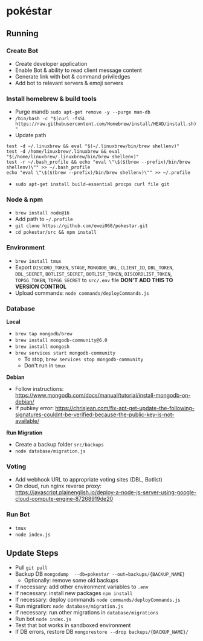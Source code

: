 # pokéstar

## Running

### Create Bot

* Create developer application
* Enable Bot & ability to read client message content
* Generate link with bot & command priviledges
* Add bot to relevant servers & emoji servers

### Install homebrew & build tools

* Purge mandb `sudo apt-get remove -y --purge man-db`
* `/bin/bash -c "$(curl -fsSL https://raw.githubusercontent.com/Homebrew/install/HEAD/install.sh)"`
* Update path
```
test -d ~/.linuxbrew && eval "$(~/.linuxbrew/bin/brew shellenv)"
test -d /home/linuxbrew/.linuxbrew && eval "$(/home/linuxbrew/.linuxbrew/bin/brew shellenv)"
test -r ~/.bash_profile && echo "eval \"\$($(brew --prefix)/bin/brew shellenv)\"" >> ~/.bash_profile
echo "eval \"\$($(brew --prefix)/bin/brew shellenv)\"" >> ~/.profile
```
* `sudo apt-get install build-essential procps curl file git`

### Node & npm

* `brew install node@16`
* Add path to `~/.profile`
* `git clone https://github.com/ewei068/pokestar.git`
* `cd pokestar/src && npm install`

### Environment

* `brew install tmux`
* Export `DISCORD_TOKEN`, `STAGE`, `MONGODB_URL`, `CLIENT_ID`, `DBL_TOKEN`, `DBL_SECRET`, `BOTLIST_SECRET`, `BOTLIST_TOKEN`, `DISCORDLIST_TOKEN`, `TOPGG_TOKEN`, `TOPGG_SECRET` to `src/.env` file **DON'T ADD THIS TO VERSION CONTROL**
* Upload commands: `node commands/deployCommands.js`

### Database

**Local**

* `brew tap mongodb/brew`
* `brew install mongodb-community@6.0`
* `brew install mongosh`
* `brew services start mongodb-community`
    * To stop, `brew services stop mongodb-community`
    * Don't run in `tmux`

**Debian**

* Follow instructions: https://www.mongodb.com/docs/manual/tutorial/install-mongodb-on-debian/
* If pubkey error: https://chrisjean.com/fix-apt-get-update-the-following-signatures-couldnt-be-verified-because-the-public-key-is-not-available/

**Run Migration**

* Create a backup folder `src/backups`
* `node database/migration.js`

### Voting

* Add webhook URL to appropriate voting sites (DBL, Botlist)
* On cloud, run nginx reverse proxy: https://javascript.plainenglish.io/deploy-a-node-js-server-using-google-cloud-compute-engine-87268919de20

### Run Bot

* `tmux`
* `node index.js`


## Update Steps

* Pull `git pull`
* Backup DB `mongodump  --db=pokestar --out=backups/{BACKUP_NAME}`
    * Optionally: remove some old backups
* If necessary: add other environment variables to `.env`
* If necessary: install new packages `npm install`
* If necessary: deploy commands `node commands/deployCommands.js`
* Run migration: `node database/migration.js`
* If necessary: run other migrations in `database/migrations`
* Run bot `node index.js`
* Test that bot works in sandboxed environment
* If DB errors, restore DB `mongorestore --drop backups/{BACKUP_NAME}/`
